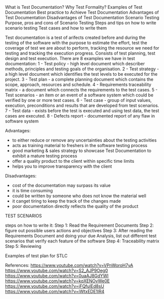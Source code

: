 
What is Test Documentation?
Why Test Formality?
Examples of Test Documentation
Best practice to Achieve Test Documentation
Advantages of Test Documentation
Disadvantages of Test Documentation
Scenario Testing
Purpose, pros and cons of Scenario Testing
Steps and tips on how to write scenario testing
Test cases and how to write them


Test documentation is a test of arifects created before and during the testing of the software with the purpose to estimate the effort, 
test the coverage of test we are about to perform, tracking the resource we need for testing and tracking the execution progress.
Consists of test planning, test design and test execution. 
There are 8 examples we have in test documentation:
1 - Test policy - high level document which describer methods, principles and testing goals of the organisation.
2 - Test strategy - a high level document which identifies the test levels to be executed for the project.
3 - Test plan - a complete planning document which contains the scope, approach, resources and schedule.
4 - Requirements traceability matrix - a document which connects the requirements to the test cases.
5 - Test scenarios -  an item or an event of a software system which could be verified by one or more test cases.
6 - Test case -  group of input values, execution, preconditions and results that are developed from test scenarios.
7 - Test data - exists before the test is executed and using test data, the test cases are executed.
8 - Defects report - documented report of any flaw in software system


Advantages:
 - to either reduce or remove any uncertainties about the testing activities
 - acts as training material to freshers in the software testing process
 - good marketing & sales strategy to showcase Test Documentation to exhibit a mature testing process
 - offer a quality product to the client within specific time limits
 - helps you to improve transparency with the client

 Disadvantages:
 - cost of the documentation may surpass its value
 - it is time consuming
 - could be written by someone who does not know the material well
 - it canget tiring to keep the track of the changes made
 - poor documentation directly reflects the quality of the product 

 TEST SCENARIOS

 steps on how to write it:
 Step 1: Read the Requirement Documents
 Step 2: figure out possible users actions and objectives
 Step 3: After reading the Requirements Document and doing your due Analysis, list out different test scenarios that verify each feature of the software
 Step 4: Traceability matrix
 Step 5: Reviewing

 Examples of test plan for STLC

 References: 
 https://www.youtube.com/watch?v=VPnWoroH7yA
 https://www.youtube.com/watch?v=S2_AJP9Oeg0
 https://www.youtube.com/watch?v=0uaAJ8GdYWI
 https://www.youtube.com/watch?v=kqXENOvWe0E
 https://www.youtube.com/watch?v=jFQfuIEd8sU
 https://www.youtube.com/watch?v=iWtxEDE1IR4
 